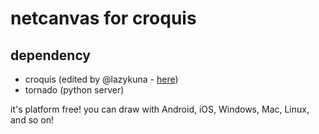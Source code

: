 netcanvas for croquis
=====================

dependency
---------------------
* croquis (edited by @lazykuna - [here](https://github.com/kuna/croquis.js/tree/master/extension))
* tornado (python server)

it's platform free! you can draw with Android, iOS, Windows, Mac, Linux, and so on!